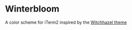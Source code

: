 # Winterbloom

A color scheme for iTerm2 inspired by the [Witchhazel theme](https://witchhazel.thea.codes)